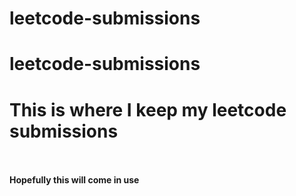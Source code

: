 # leetcode-submissions
# leetcode-submissions


<h1>This is where I keep my leetcode submissions</h1>
<br>
<br>
<b>Hopefully this will come in use</br>
